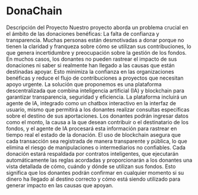 # DonaChain

Descripción del Proyecto
Nuestro proyecto aborda un problema crucial en el ámbito de las donaciones benéficas: La falta de confianza y transparencia. 
Muchas personas están desmotivadas a donar porque no tienen la claridad y franqueza sobre cómo se utilizan sus contribuciones, lo que genera incertidumbre y preocupación sobre la gestión de los fondos. 
En muchos casos, los donantes no pueden rastrear el impacto de sus donaciones ni saber si realmente han llegado a las causas que están destinadas apoyar. 
Esto minimiza la confianza en las organizaciones benéficas y reduce el flujo de contribuciones a proyectos que necesitan apoyo urgente.
La solución que proponemos es una plataforma descentralizada que combina inteligencia artificial (IA) y blockchain para garantizar transparencia, seguridad y eficiencia. 
La plataforma incluirá un agente de IA, integrado como un chatbox interactivo en la interfaz de usuario, mismo que permitirá a los donantes realizar consultas específicas sobre el destino de sus aportaciones. 
Los donantes podrán ingresar datos como el monto, la causa a la que desean contribuir o el destinatario de los fondos, y el agente de IA procesará esta información para rastrear en tiempo real el estado de la donación.
El uso de blockchain asegura que cada transacción sea registrada de manera transparente y pública, lo que elimina el riesgo de manipulaciones o intermediarios no confiables. 
Cada donación estará respaldada por contratos inteligentes, que ejecutarán automáticamente las reglas acordadas y proporcionarán a los donantes una vista detallada de cómo, cuándo y dónde se utilizan sus fondos. 
Esto significa que los donantes podrán confirmar en cualquier momento si su dinero ha llegado al destino correcto y cómo está siendo utilizado para generar impacto en las causas que apoyan.
